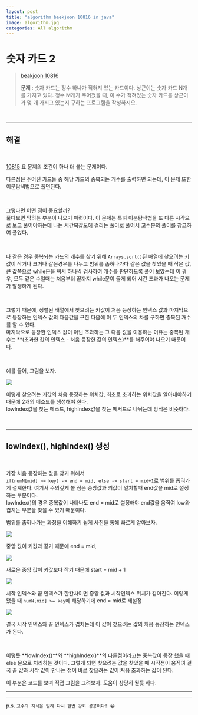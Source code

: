 ```yaml
---  
layout: post  
title: "algorithm baekjoon 10816 in java"  
image: algorithm.jpg  
categories: All algorithm  
---  
```


# 숫자 카드 2  

> [beakjoon 10816](https://www.acmicpc.net/problem/10816)  
>   
> **문제** : 숫자 카드는 정수 하나가 적혀져 있는 카드이다. 상근이는 숫자 카드 N개를 가지고 있다. 정수 M개가 주어졌을 때, 이 수가 적혀있는 숫자 카드를 상근이가 몇 개 가지고 있는지 구하는 프로그램을 작성하시오.  

<br>  

---  

## 해결  

<br>  

[10815](https://nnlog.github.io/2022/06/01/algorithm-baekjoon-10815/) 요 문제의 조건이 하나 더 붙는 문제이다.  

다른점은 주어진 카드들 중 해당 카드의 중복되는 개수를 출력하면 되는데, 이 문제 또한 이분탐색법으로 풀면된다.  

<br>  

그렇다면 어떤 점이 중요할까?  
풀다보면 막히는 부분이 나오기 마련이다. 이 문제는 특히 이분탐색법을 또 다른 시각으로 보고 풀어야하는데 나는 시간복잡도에 걸리는 풀이로 풀어서 고수분의 풀이를 참고하여 풀었다.  

<br>  

나 같은 경우 중복되는 카드의 개수를 찾기 위해 `Arrays.sort()`된 배열에 찾으려는 키값이 작거나 크거나 같은경우를 나누고 범위를 좁혀나가다 같은 값을 찾았을 때 작은 값, 큰 값쪽으로 while문을 써서 하나씩 검사하여 개수를 판단하도록 풀어 보았는데 이 경우, 모두 같은 수일때는 처음부터 끝까지 while문이 돌게 되어 시간 초과가 나오는 문제가 발생하게 된다.  

<br>  

그렇기 때문에, 정렬된 배열에서 찾으려는 키값이 처음 등장하는 인덱스 값과 마지막으로 등장하는 인덱스 값의 다음값을 구한 다음에 이 두 인덱스의 차를 구하면 중복된 개수를 알 수 있다.  
마지막으로 등장한 인덱스 값이 아닌 초과하는 그 다음 값을 이용하는 이유는 중복된 개수는 **(초과한 값의 인덱스 - 처음 등장한 값의 인덱스)**를 해주어야 나오기 때문이다.  

<br>  

예를 들어,
그림을 보자.  

![](https://user-images.githubusercontent.com/103972967/172381588-dd9e5585-c136-4779-b4d3-127efca0c271.png)  

이렇게 찾으려는 키값의 처음 등장하는 위치값, 최초로 초과하는 위치값을 알아내야하기 때문에 2개의 메소드를 생성해야 한다.  
lowIndex값을 찾는 메소드, highIndex값을 찾는 메서드로 나뉘는데 방식은 비슷하다.  

<br>  

---  

## lowIndex(), highIndex() 생성  

<br>  

가장 처음 등장하는 값을 찾기 위해서  
`if(numN[mid] >= key) -> end = mid, else -> start = mid+1`로 범위를 좁혀가게 설계한다. 여기서 주의깊게 볼 점은 중앙값과 키값이 일치할때 end값을 mid로 설정하는 부분이다.  
lowIndex()의 경우 중복값이 나타나도 end = mid로 설정해야 end값을 움직여 low와 겹치는 부분을 찾을 수 있기 때문이다.  

범위를 좁혀나가는 과정을 이해하기 쉽게 사진을 통해 빠르게 알아보자.  

![](https://user-images.githubusercontent.com/103972967/172340664-37d24d4b-988b-477f-ab45-92cff43725b4.png)  

중앙 값이 키값과 같기 때문에 end = mid,  

![](https://user-images.githubusercontent.com/103972967/172340725-9b2cd330-23a7-4829-a64f-bf002327ff58.png)  

새로운 중앙 값이 키값보다 작기 때문에 start = mid + 1  

![](https://user-images.githubusercontent.com/103972967/172340774-a73ff887-e3f6-435d-9be2-214022ed3972.png)  

시작 인덱스와 끝 인덱스가 한칸차이면 중앙 값과 시작인덱스 위치가 같아진다. 이렇게 됐을 때 `numN[mid] >= key`에 해당하기에 end = mid로 재설정  

![](https://user-images.githubusercontent.com/103972967/172340817-b103742a-9626-4547-bb5b-06914874aa30.png)

결국 시작 인덱스와 끝 인덱스가 겹치는데 이 값이 찾으려는 값의 처음 등장하는 인덱스가 된다.  

<br>  

이렇듯 **lowIndex()**와 **highIndex()**의 다른점이라고는 중복값이 등장 했을 때 else 문으로 처리하는 것이다. 그렇게 되면 찾으려는 값을 찾았을 때 시작점이 움직여 결국 끝 값과 시작 값이 만나는 점이 바로 찾으려는 값이 처음 초과하는 값이 된다.  

이 부분은 코드를 보며 직접 그림을 그려보자. 도움이 상당히 될듯 하다.  

---  

<script src="https://gist.github.com/nnlog/71288944ca9ac7c3f0a673a2d9925589.js"></script>  

---   

p.s. `고수의 지식을 빌려 다시 한번 강화 성공이다! 😁`  